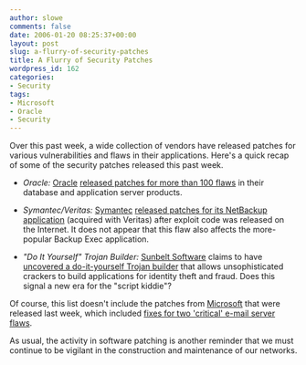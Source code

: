 ```yaml
---
author: slowe
comments: false
date: 2006-01-20 08:25:37+00:00
layout: post
slug: a-flurry-of-security-patches
title: A Flurry of Security Patches
wordpress_id: 162
categories:
- Security
tags:
- Microsoft
- Oracle
- Security
---
```


Over this past week, a wide collection of vendors have released patches for various vulnerabilities and flaws in their applications. Here's a quick recap of some of the security patches released this past week.

* _Oracle:_ [Oracle](http://www.oracle.com/) [released patches for more than 100 flaws](http://feeds.computerworld.com/Computerworld/Security/News?m=243) in their database and application server products.

* _Symantec/Veritas:_ [Symantec](http://www.symantec.com/) [released patches for its NetBackup application](http://www.eweek.com/article2/0,1759,1912358,00.asp) (acquired with Veritas) after exploit code was released on the Internet. It does not appear that this flaw also affects the more-popular Backup Exec application.

* _"Do It Yourself" Trojan Builder:_ [Sunbelt Software](http://www.sunbeltsoftware.com/) claims to have [uncovered a do-it-yourself Trojan builder](http://www.eweek.com/article2/0,1759,1913061,00.asp) that allows unsophisticated crackers to build applications for identity theft and fraud. Does this signal a new era for the "script kiddie"?

Of course, this list doesn't include the patches from [Microsoft](http://www.microsoft.com/) that were released last week, which included [fixes for two 'critical' e-mail server flaws](http://www.eweek.com/article2/0,1759,1909647,00.asp).

As usual, the activity in software patching is another reminder that we must continue to be vigilant in the construction and maintenance of our networks.
